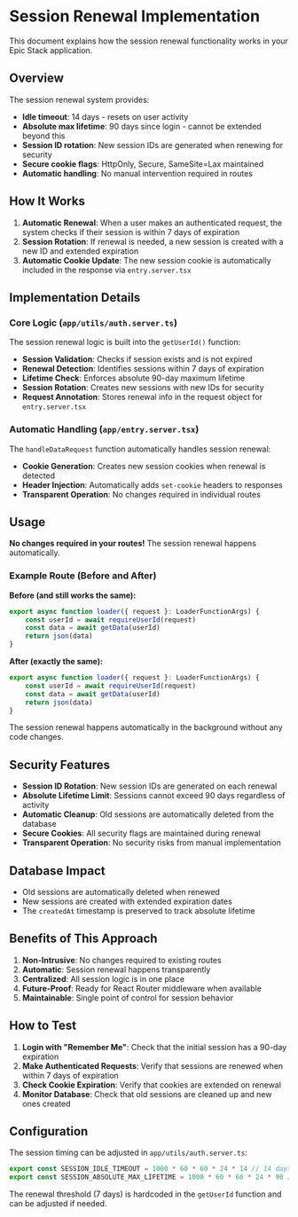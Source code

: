 # Session Renewal Implementation

This document explains how the session renewal functionality works in your Epic
Stack application.

## Overview

The session renewal system provides:

- **Idle timeout**: 14 days - resets on user activity
- **Absolute max lifetime**: 90 days since login - cannot be extended beyond
  this
- **Session ID rotation**: New session IDs are generated when renewing for
  security
- **Secure cookie flags**: HttpOnly, Secure, SameSite=Lax maintained
- **Automatic handling**: No manual intervention required in routes

## How It Works

1. **Automatic Renewal**: When a user makes an authenticated request, the system
   checks if their session is within 7 days of expiration
2. **Session Rotation**: If renewal is needed, a new session is created with a
   new ID and extended expiration
3. **Automatic Cookie Update**: The new session cookie is automatically included
   in the response via `entry.server.tsx`

## Implementation Details

### Core Logic (`app/utils/auth.server.ts`)

The session renewal logic is built into the `getUserId()` function:

- **Session Validation**: Checks if session exists and is not expired
- **Renewal Detection**: Identifies sessions within 7 days of expiration
- **Lifetime Check**: Enforces absolute 90-day maximum lifetime
- **Session Rotation**: Creates new sessions with new IDs for security
- **Request Annotation**: Stores renewal info in the request object for
  `entry.server.tsx`

### Automatic Handling (`app/entry.server.tsx`)

The `handleDataRequest` function automatically handles session renewal:

- **Cookie Generation**: Creates new session cookies when renewal is detected
- **Header Injection**: Automatically adds `set-cookie` headers to responses
- **Transparent Operation**: No changes required in individual routes

## Usage

**No changes required in your routes!** The session renewal happens
automatically.

### Example Route (Before and After)

**Before (and still works the same):**

```typescript
export async function loader({ request }: LoaderFunctionArgs) {
	const userId = await requireUserId(request)
	const data = await getData(userId)
	return json(data)
}
```

**After (exactly the same):**

```typescript
export async function loader({ request }: LoaderFunctionArgs) {
	const userId = await requireUserId(request)
	const data = await getData(userId)
	return json(data)
}
```

The session renewal happens automatically in the background without any code
changes.

## Security Features

- **Session ID Rotation**: New session IDs are generated on each renewal
- **Absolute Lifetime Limit**: Sessions cannot exceed 90 days regardless of
  activity
- **Automatic Cleanup**: Old sessions are automatically deleted from the
  database
- **Secure Cookies**: All security flags are maintained during renewal
- **Transparent Operation**: No security risks from manual implementation

## Database Impact

- Old sessions are automatically deleted when renewed
- New sessions are created with extended expiration dates
- The `createdAt` timestamp is preserved to track absolute lifetime

## Benefits of This Approach

1. **Non-Intrusive**: No changes required to existing routes
2. **Automatic**: Session renewal happens transparently
3. **Centralized**: All session logic is in one place
4. **Future-Proof**: Ready for React Router middleware when available
5. **Maintainable**: Single point of control for session behavior

## How to Test

1. **Login with "Remember Me"**: Check that the initial session has a 90-day
   expiration
2. **Make Authenticated Requests**: Verify that sessions are renewed when within
   7 days of expiration
3. **Check Cookie Expiration**: Verify that cookies are extended on renewal
4. **Monitor Database**: Check that old sessions are cleaned up and new ones
   created

## Configuration

The session timing can be adjusted in `app/utils/auth.server.ts`:

```typescript
export const SESSION_IDLE_TIMEOUT = 1000 * 60 * 60 * 24 * 14 // 14 days
export const SESSION_ABSOLUTE_MAX_LIFETIME = 1000 * 60 * 60 * 24 * 90 // 90 days
```

The renewal threshold (7 days) is hardcoded in the `getUserId` function and can
be adjusted if needed.
